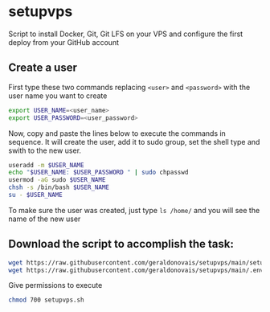 # setupvps
Script to install Docker, Git, Git LFS on your VPS and configure the first deploy from your GitHub account  

## Create a user

First type these two commands replacing `<user>` and `<password>` with the user name you want to create

```bash
export USER_NAME=<user_name>
export USER_PASSWORD=<user_password>
````

Now, copy and paste the lines below to execute the commands in sequence. It will create the user, add it to sudo group, set the shell type and swith to the new user.

```bash
useradd -m $USER_NAME
echo "$USER_NAME: $USER_PASSWORD " | sudo chpasswd
usermod -aG sudo $USER_NAME
chsh -s /bin/bash $USER_NAME
su - $USER_NAME
````

To make sure the user was created, just type `ls /home/` and you will see the name of the new user

## Download the script to accomplish the task:

```bash
wget https://raw.githubusercontent.com/geraldonovais/setupvps/main/setupvps.sh
wget https://raw.githubusercontent.com/geraldonovais/setupvps/main/.env
````
Give permissions to execute

```bash
chmod 700 setupvps.sh
````